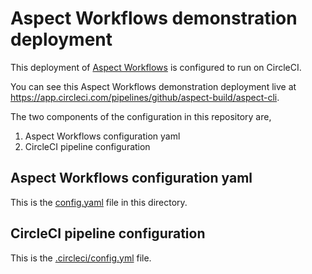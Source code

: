 # Aspect Workflows demonstration deployment

This deployment of [Aspect Workflows](https://www.aspect.build/workflows) is configured to run on CircleCI.

You can see this Aspect Workflows demonstration deployment live at https://app.circleci.com/pipelines/github/aspect-build/aspect-cli.

The two components of the configuration in this repository are,

1. Aspect Workflows configuration yaml
1. CircleCI pipeline configuration

## Aspect Workflows configuration yaml

This is the [config.yaml](./config.yaml) file in this directory.

## CircleCI pipeline configuration

This is the [.circleci/config.yml](../../.circleci/config.yml) file.
